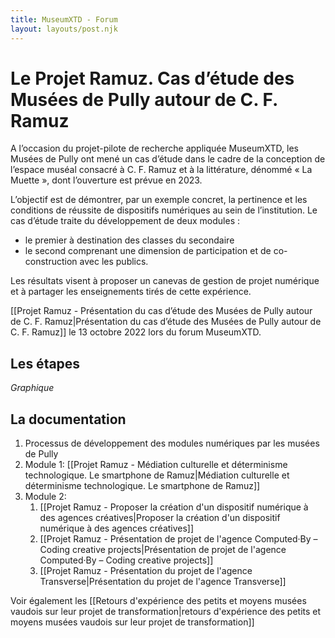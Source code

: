 ```yaml
---
title: MuseumXTD - Forum
layout: layouts/post.njk
---
```

# **Le Projet Ramuz. Cas d’étude des Musées de Pully autour de C. F. Ramuz**
A l’occasion du projet-pilote de recherche appliquée MuseumXTD, les Musées de Pully ont mené un cas d’étude dans le cadre de la conception de l’espace muséal consacré à C. F. Ramuz et à la littérature, dénommé « La Muette », dont l’ouverture est prévue en 2023.

L’objectif est de démontrer, par un exemple concret, la pertinence et les conditions de réussite de dispositifs numériques au sein de l’institution. Le cas d’étude traite du développement de deux modules : 
- le premier à destination des classes du secondaire
- le second comprenant une dimension de participation et de co-construction avec les publics. 

Les résultats visent à proposer un canevas de gestion de projet numérique et à partager les enseignements tirés de cette expérience.

[[Projet Ramuz - Présentation du cas d’étude des Musées de Pully autour de C. F. Ramuz|Présentation du cas d’étude des Musées de Pully autour de C. F. Ramuz]] le 13 octobre 2022 lors du forum MuseumXTD. 

## Les étapes 
*Graphique*


## La documentation
1. Processus de développement des modules numériques par les musées de Pully
2. Module 1: [[Projet Ramuz - Médiation culturelle et déterminisme technologique. Le smartphone de Ramuz|Médiation culturelle et déterminisme technologique. Le smartphone de Ramuz]]
3. Module 2: 
	1. [[Projet Ramuz - Proposer la création d'un dispositif numérique à des agences créatives|Proposer la création d'un dispositif numérique à des agences créatives]]
	2. [[Projet Ramuz - Présentation de projet de l'agence Computed·By – Coding creative projects|Présentation de projet de l'agence Computed·By – Coding creative projects]]
	3. [[Projet Ramuz - Présentation du projet de l'agence Transverse|Présentation du projet de l'agence Transverse]]


            
Voir également les [[Retours d'expérience des petits et moyens musées vaudois sur leur projet de transformation|retours d'expérience des petits et moyens musées vaudois sur leur projet de transformation]]